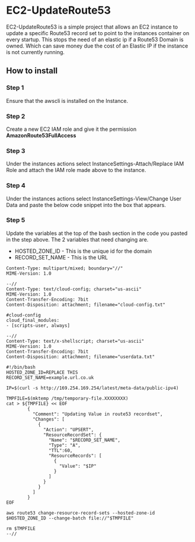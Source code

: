 # EC2-UpdateRoute53

EC2-UpdateRoute53 is a simple project that allows an EC2 instance to update a specific Route53 record set to point to the instances container on every startup. This stops the need of an elastic ip if a Route53 Domain is owned. Which can save money due the cost of an Elastic IP if the instance is not currently running.

## How to install

### Step 1

Ensure that the awscli is installed on the Instance.

### Step 2

Create a new EC2 IAM role and give it the permission **AmazonRoute53FullAccess**

### Step 3

Under the instances actions select InstanceSettings-Attach/Replace IAM Role and attach the IAM role made above to the instance.

### Step 4

Under the instances actions select InstanceSettings-View/Change User Data and paste the below code snippet into the box that appears.

### Step 5

Update the variables at the top of the bash section in the code you pasted in the step above. The 2 variables that need changing are.

- HOSTED_ZONE_ID - This is the unique id for the domain
- RECORD_SET_NAME - This is the URL

```
Content-Type: multipart/mixed; boundary="//"
MIME-Version: 1.0

--//
Content-Type: text/cloud-config; charset="us-ascii"
MIME-Version: 1.0
Content-Transfer-Encoding: 7bit
Content-Disposition: attachment; filename="cloud-config.txt"

#cloud-config
cloud_final_modules:
- [scripts-user, always]

--//
Content-Type: text/x-shellscript; charset="us-ascii"
MIME-Version: 1.0
Content-Transfer-Encoding: 7bit
Content-Disposition: attachment; filename="userdata.txt"

#!/bin/bash
HOSTED_ZONE_ID=REPLACE THIS
RECORD_SET_NAME=example.url.co.uk

IP=$(curl -s http://169.254.169.254/latest/meta-data/public-ipv4)

TMPFILE=$(mktemp /tmp/temporary-file.XXXXXXXX)
cat > ${TMPFILE} << EOF
        {
          "Comment": "Updating Value in route53 recordset",
          "Changes": [
            {
              "Action": "UPSERT",
              "ResourceRecordSet": {
                "Name": "$RECORD_SET_NAME",
                "Type": "A",
                "TTL":60,
                "ResourceRecords": [
                  {
                    "Value": "$IP"
                  }
                ]
              }
            }
          ]
        }
EOF

aws route53 change-resource-record-sets --hosted-zone-id $HOSTED_ZONE_ID --change-batch file://"$TMPFILE"

rm $TMPFILE
--//
```
